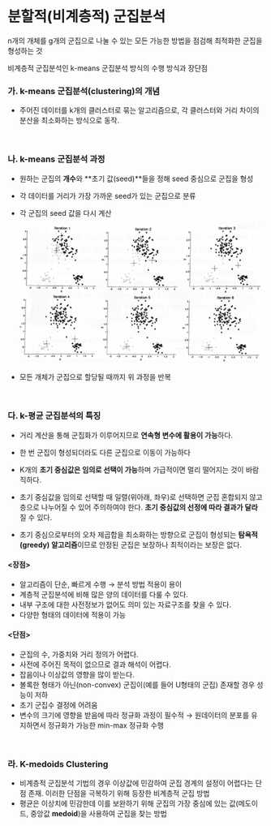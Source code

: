 # 분할적(비계층적) 군집분석

n개의 개체를 g개의 군집으로 나눌 수 있는 모든 가능한 방법을 점검해 최적화한 군집을 형성하는 것

비계층적 군집분석인 k-means 군집분석 방식의 수행 방식과 장단점

### 가. k-means 군집분석(clustering)의 개념

- 주어진 데이터를 k개의 클러스터로 묶는 알고리즘으로, 각 클러스터와 거리 차이의 분산을 최소화하는 방식으로 동작.

</br>

### 나. k-means 군집분석 과정

- 원하는 군집의 **개수**와 **초기 값(seed)**들을 정해 seed 중심으로 군집을 형성
- 각 데이터를 거리가 가장 가까운 seed가 있는 군집으로 분류
- 각 군집의 seed 값을 다시 계산
    
    ![](../Clustering/../_images/Clustering/Clustering_12.jpeg)
    
- 모든 개체가 군집으로 할당될 때까지 위 과정을 반복

</br>

### 다. k-평균 군집분석의 특징

- 거리 계산을 통해 군집화가 이루어지므로 **연속형 변수에 활용이 가능**하다.

- 한 번 군집이 형성되더라도 다른 군집으로 이동이 가능하다

- K개의 **초기 중심값은 임의로 선택이 가능**하며 가급적이면 멀리 떨어지는 것이 바람직하다.

- 초기 중심값을 임의로 선택할 때 일렬(위아래, 좌우)로 선택하면 군집 혼합되지 않고 층으로 나누어질 수 있어 주의하여야 한다. **초기 중심값의 선정에 따라 결과가 달라**질 수 있다.

- 초기 중심으로부터의 오차 제곱합을 최소화하는 방향으로 군집이 형성되는 **탐욕적(greedy) 알고리즘**이므로 안정된 군집은 보장하나 최적이라는 보장은 없다.

#### <장점>

- 알고리즘이 단순, 빠르게 수행 → 분석 방법 적용이 용이
- 계층적 군집분석에 비해 많은 양의 데이터를 다룰 수 있다.
- 내부 구조에 대한 사전정보가 없어도 의미 있는 자료구조를 찾을 수 있다.
- 다양한 형태의 데이터에 적용이 가능

#### <단점>

- 군집의 수, 가중치와 거리 정의가 어렵다.
- 사전에 주어진 목적이 없으므로 결과 해석이 어렵다.
- 잡음이나 이상값의 영향을 많이 받는다.
- 볼록한 형태가 아닌(non-convex) 군집이(예를 들어 U형태의 군집) 존재할 경우 성능이 저하
- 초기 군집수 결정에 어려움
- 변수의 크기에 영향을 받음에 따라 정규화 과정이 필수적 → 원데이터의 분포를 유지하면서 정규화가 가능한 min-max 정규화 수행

</br>

### 라. K-medoids Clustering

- 비계층적 군집분석 기법의 경우 이상값에 민감하여 군집 경계의 설정이 어렵다는 단점 존재. 이러한 단점을 극복하기 위해 등장한 비계층적 군집 방법
- 평균은 이상치에 민감한데 이를 보완하기 위해 군집의 가장 중심에 있는 값(메도이드, 중앙값 **medoid**)을 사용하여 군집을 찾는 방법
